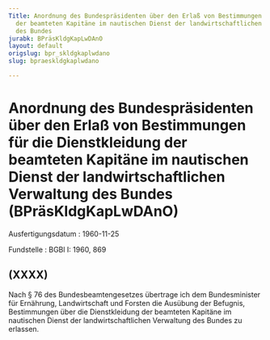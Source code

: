 ```yaml
---
Title: Anordnung des Bundespräsidenten über den Erlaß von Bestimmungen für die Dienstkleidung
  der beamteten Kapitäne im nautischen Dienst der landwirtschaftlichen Verwaltung
  des Bundes
jurabk: BPräsKldgKapLwDAnO
layout: default
origslug: bpr_skldgkaplwdano
slug: bpraeskldgkaplwdano

---
```


# Anordnung des Bundespräsidenten über den Erlaß von Bestimmungen für die Dienstkleidung der beamteten Kapitäne im nautischen Dienst der landwirtschaftlichen Verwaltung des Bundes (BPräsKldgKapLwDAnO)

Ausfertigungsdatum
:   1960-11-25

Fundstelle
:   BGBl I: 1960, 869



## (XXXX)

Nach § 76 des Bundesbeamtengesetzes übertrage ich dem Bundesminister für Ernährung, Landwirtschaft und Forsten die Ausübung der Befugnis, Bestimmungen über die Dienstkleidung der beamteten Kapitäne im nautischen Dienst der landwirtschaftlichen Verwaltung des Bundes zu erlassen.

